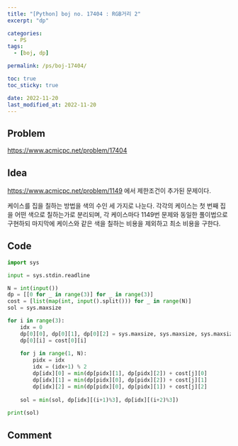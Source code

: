 ```yaml
---
title: "[Python] boj no. 17404 : RGB거리 2"
excerpt: "dp"

categories:
  - PS
tags:
  - [boj, dp]

permalink: /ps/boj-17404/

toc: true
toc_sticky: true

date: 2022-11-20
last_modified_at: 2022-11-20
---
```


## Problem

<https://www.acmicpc.net/problem/17404>

## Idea

<https://www.acmicpc.net/problem/1149> 에서 제한조건이 추가된 문제이다.

케이스를 집을 칠하는 방법을 색의 수인 세 가지로 나눈다. 각각의 케이스는 첫 번째 집을 어떤 색으로 칠하는가로 분리되며, 각 케이스마다 1149번 문제와 동일한 풀이법으로 구현하되 마지막에 케이스와 같은 색을 칠하는 비용을 제외하고 최소 비용을 구한다.

## Code

```py
import sys

input = sys.stdin.readline

N = int(input())
dp = [[0 for _ in range(3)] for _ in range(3)]
cost = [list(map(int, input().split())) for _ in range(N)]
sol = sys.maxsize

for i in range(3):
    idx = 0
    dp[0][0], dp[0][1], dp[0][2] = sys.maxsize, sys.maxsize, sys.maxsize
    dp[0][i] = cost[0][i]
    
    for j in range(1, N):
        pidx = idx
        idx = (idx+1) % 2
        dp[idx][0] = min(dp[pidx][1], dp[pidx][2]) + cost[j][0]
        dp[idx][1] = min(dp[pidx][0], dp[pidx][2]) + cost[j][1]
        dp[idx][2] = min(dp[pidx][0], dp[pidx][1]) + cost[j][2]
       
    sol = min(sol, dp[idx][(i+1)%3], dp[idx][(i+2)%3])
    
print(sol)
```

## Comment


